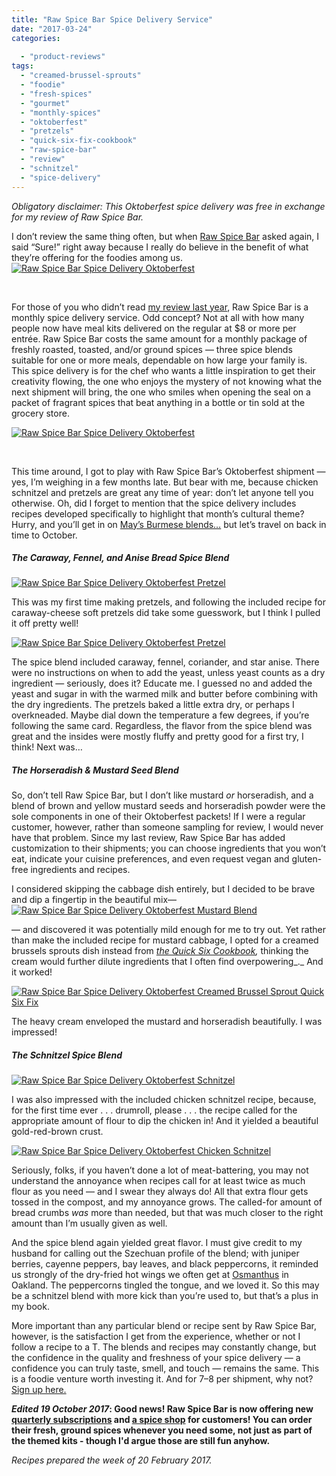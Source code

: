 ```yaml
---
title: "Raw Spice Bar Spice Delivery Service"
date: "2017-03-24"
categories: 
  
  - "product-reviews"
tags: 
  - "creamed-brussel-sprouts"
  - "foodie"
  - "fresh-spices"
  - "gourmet"
  - "monthly-spices"
  - "oktoberfest"
  - "pretzels"
  - "quick-six-fix-cookbook"
  - "raw-spice-bar"
  - "review"
  - "schnitzel"
  - "spice-delivery"
---
```


_Obligatory disclaimer: This Oktoberfest spice delivery was free in exchange for my review of Raw Spice Bar._

I don’t review the same thing often, but when [Raw Spice Bar](https://rawspicebar.com/) asked again, I said “Sure!” right away because I really do believe in the benefit of what they’re offering for the foodies among us.[![Raw Spice Bar Spice Delivery Oktoberfest](http://s3.amazonaws.com/thegourmez-wpmedia/2017/03/RSB-Oktoberfest-02-500x334.jpg)](http://s3.amazonaws.com/thegourmez-wpmedia/2017/03/RSB-Oktoberfest-02.jpg)

 

For those of you who didn’t read [my review last year](http://thegourmez.com/2015/12/18/foodie-gift-idea-raw-spice-bar-subscription/), Raw Spice Bar is a monthly spice delivery service. Odd concept? Not at all with how many people now have meal kits delivered on the regular at $8 or more per entrée. Raw Spice Bar costs the same amount for a monthly package of freshly roasted, toasted, and/or ground spices — three spice blends suitable for one or more meals, dependable on how large your family is. This spice delivery is for the chef who wants a little inspiration to get their creativity flowing, the one who enjoys the mystery of not knowing what the next shipment will bring, the one who smiles when opening the seal on a packet of fragrant spices that beat anything in a bottle or tin sold at the grocery store.

[![Raw Spice Bar Spice Delivery Oktoberfest](http://s3.amazonaws.com/thegourmez-wpmedia/2017/03/RSB-Oktoberfest-04-500x380.jpg)](http://s3.amazonaws.com/thegourmez-wpmedia/2017/03/RSB-Oktoberfest-04.jpg)

 

This time around, I got to play with Raw Spice Bar’s Oktoberfest shipment — yes, I’m weighing in a few months late. But bear with me, because chicken schnitzel and pretzels are great any time of year: don’t let anyone tell you otherwise. Oh, did I forget to mention that the spice delivery includes recipes developed specifically to highlight that month’s cultural theme? Hurry, and you’ll get in on [May’s Burmese blends…](https://rawspicebar.com/blog/the-burmese-flavor-kit) but let’s travel on back in time to October.

##### The Caraway, Fennel, and Anise Bread Spice Blend

[![Raw Spice Bar Spice Delivery Oktoberfest Pretzel](http://s3.amazonaws.com/thegourmez-wpmedia/2017/03/RSB-Oktoberfest-06-500x334.jpg)](http://s3.amazonaws.com/thegourmez-wpmedia/2017/03/RSB-Oktoberfest-06.jpg)

This was my first time making pretzels, and following the included recipe for caraway-cheese soft pretzels did take some guesswork, but I think I pulled it off pretty well!

[![Raw Spice Bar Spice Delivery Oktoberfest Pretzel](http://s3.amazonaws.com/thegourmez-wpmedia/2017/03/RSB-Oktoberfest-11-500x334.jpg)](http://s3.amazonaws.com/thegourmez-wpmedia/2017/03/RSB-Oktoberfest-11.jpg)

The spice blend included caraway, fennel, coriander, and star anise. There were no instructions on when to add the yeast, unless yeast counts as a dry ingredient — seriously, does it? Educate me. I guessed no and added the yeast and sugar in with the warmed milk and butter before combining with the dry ingredients. The pretzels baked a little extra dry, or perhaps I overkneaded. Maybe dial down the temperature a few degrees, if you’re following the same card. Regardless, the flavor from the spice blend was great and the insides were mostly fluffy and pretty good for a first try, I think! Next was…

##### The Horseradish & Mustard Seed Blend

So, don’t tell Raw Spice Bar, but I don’t like mustard _or_ horseradish, and a blend of brown and yellow mustard seeds and horseradish powder were the sole components in one of their Oktoberfest packets! If I were a regular customer, however, rather than someone sampling for review, I would never have that problem. Since my last review, Raw Spice Bar has added customization to their shipments; you can choose ingredients that you won’t eat, indicate your cuisine preferences, and even request vegan and gluten-free ingredients and recipes.

I considered skipping the cabbage dish entirely, but I decided to be brave and dip a fingertip in the beautiful mix— [![Raw Spice Bar Spice Delivery Oktoberfest Mustard Blend](http://s3.amazonaws.com/thegourmez-wpmedia/2017/03/RSB-Oktoberfest-07-500x334.jpg)](http://s3.amazonaws.com/thegourmez-wpmedia/2017/03/RSB-Oktoberfest-07.jpg)

— and discovered it was potentially mild enough for me to try out. Yet rather than make the included recipe for mustard cabbage, I opted for a creamed brussels sprouts dish instead from _[the Quick Six Cookbook](http://thegourmez.com/2016/06/09/the-quick-six-fix-cookbook-review/),_ thinking the cream would further dilute ingredients that I often find overpowering_._ And it worked!

[![Raw Spice Bar Spice Delivery Oktoberfest Creamed Brussel Sprout Quick Six Fix](http://s3.amazonaws.com/thegourmez-wpmedia/2017/03/RSB-Oktoberfest-09-500x334.jpg)](http://s3.amazonaws.com/thegourmez-wpmedia/2017/03/RSB-Oktoberfest-09.jpg)

The heavy cream enveloped the mustard and horseradish beautifully. I was impressed!

##### The Schnitzel Spice Blend

[![Raw Spice Bar Spice Delivery Oktoberfest Schnitzel](http://s3.amazonaws.com/thegourmez-wpmedia/2017/03/RSB-Oktoberfest-05-500x334.jpg)](http://s3.amazonaws.com/thegourmez-wpmedia/2017/03/RSB-Oktoberfest-05.jpg)

I was also impressed with the included chicken schnitzel recipe, because, for the first time ever . . . drumroll, please . . . the recipe called for the appropriate amount of flour to dip the chicken in! And it yielded a beautiful gold-red-brown crust.

[![Raw Spice Bar Spice Delivery Oktoberfest Chicken Schnitzel](http://s3.amazonaws.com/thegourmez-wpmedia/2017/03/RSB-Oktoberfest-08-500x334.jpg)](http://s3.amazonaws.com/thegourmez-wpmedia/2017/03/RSB-Oktoberfest-08.jpg)

Seriously, folks, if you haven’t done a lot of meat-battering, you may not understand the annoyance when recipes call for at least twice as much flour as you need — and I swear they always do! All that extra flour gets tossed in the compost, and my annoyance grows. The called-for amount of bread crumbs _was_ more than needed, but that was much closer to the right amount than I’m usually given as well.

And the spice blend again yielded great flavor. I must give credit to my husband for calling out the Szechuan profile of the blend; with juniper berries, cayenne peppers, bay leaves, and black peppercorns, it reminded us strongly of the dry-fried hot wings we often get at [Osmanthus](http://www.osmanthusrestaurant.com/) in Oakland. The peppercorns tingled the tongue, and we loved it. So this may be a schnitzel blend with more kick than you’re used to, but that’s a plus in my book.

More important than any particular blend or recipe sent by Raw Spice Bar, however, is the satisfaction I get from the experience, whether or not I follow a recipe to a T. The blends and recipes may constantly change, but the confidence in the quality and freshness of your spice delivery — a confidence you can truly taste, smell, and touch — remains the same. This is a foodie venture worth investing it. And for $7–$8 per shipment, why not? [Sign up here.](https://rawspicebar.com/product/subscription-spice-box/)

**_Edited 19 October 2017_: Good news! Raw Spice Bar is now offering new [quarterly subscriptions](https://rawspicebar.com/collections/spice-subscription-sets-quarterly) and [a spice shop](https://rawspicebar.com/collections/spices) for customers! You can order their fresh, ground spices whenever you need some, not just as part of the themed kits - though I'd argue those are still fun anyhow.**

_Recipes prepared the week of 20 February 2017._

